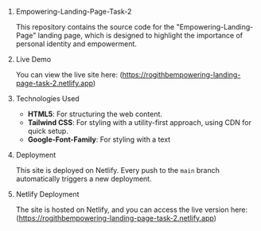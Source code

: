 1) Empowering-Landing-Page-Task-2

    This repository contains the source code for the "Empowering-Landing-Page" landing page, which is designed to highlight the importance of personal identity and empowerment.

2) Live Demo

     You can view the live site here: (https://rogithbempowering-landing-page-task-2.netlify.app)

3) Technologies Used

    - **HTML5**: For structuring the web content.
    - **Tailwind CSS**: For styling with a utility-first approach, using CDN for quick setup.
    - **Google-Font-Family**: For styling with a text

4) Deployment

     This site is deployed on Netlify. Every push to the `main` branch automatically triggers a new deployment.

5) Netlify Deployment

     The site is hosted on Netlify, and you can access the live version here: (https://rogithbempowering-landing-page-task-2.netlify.app)
